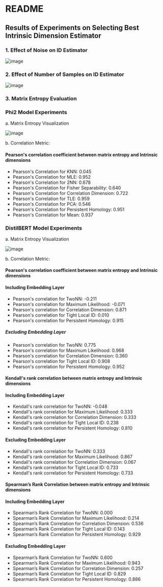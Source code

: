# README

## Results of Experiments on Selecting Best Intrinsic Dimension Estimator

### 1. Effect of Noise on ID Estimator

![image](https://github.com/abdessalam-eddib/llm_experiments/assets/72447002/8ec54dbb-d968-4afc-93ec-b796afee7d7c)

### 2. Effect of Number of Samples on ID Estimator

![image](https://github.com/abdessalam-eddib/llm_experiments/assets/72447002/b4ff1655-6d0e-4dd9-99b2-aa9d78826792)

### 3. Matrix Entropy Evaluation
### Phi2 Model Experiments

a. Matrix Entropy Visualization

![image](https://github.com/abdessalam-eddib/llm_experiments/assets/72447002/25ba1020-29b6-4e74-a87c-d38cf6413a8f)

b. Correlation Metric: 
#### Pearson's correlation coefficient between matrix entropy and Intrinsic dimensions 
- Pearson's Correlation for KNN: 0.045
- Pearson's Correlation for MLE: 0.952
- Pearson's Correlation for 2NN: 0.678
- Pearson's Correlation for Fisher Separability: 0.640
- Pearson's Correlation for Correlation Dimension: 0.722
- Pearson's Correlation for TLE: 0.959
- Pearson's Correlation for PCA: 0.546
- Pearson's Correlation for Persistent Homology: 0.951
- Pearson's Correlation for Mean: 0.937

### DistilBERT Model Experiments

a. Matrix Entropy Visualization

![image](https://github.com/abdessalam-eddib/llm_experiments/assets/72447002/83b232cf-1e5d-47ca-8033-daeb026baed5)


b. Correlation Metric:
#### Pearson's correlation coefficient between matrix entropy and Intrinsic dimensions
#### Including Embedding Layer
  - Pearson's correlation for TwoNN: -0.211
  - Pearson's correlation for Maximum Likelihood: -0.071
  - Pearson's correlation for Correlation Dimension: 0.871
  - Pearson's correlation for Tight Local ID: 0.010
  - Pearson's correlation for Persistent Homology: 0.915
 ##### Excluding Embedding Layer
  - Pearson's correlation for TwoNN: 0.775
  - Pearson's correlation for Maximum Likelihood: 0.968
  - Pearson's correlation for Correlation Dimension: 0.360
  - Pearson's correlation for Tight Local ID: 0.908
  - Pearson's correlation for Persistent Homology: 0.952
  
#### Kendall's rank correlation between matrix entropy and Intrinsic dimensions
#### Including Embedding Layer
- Kendall's rank correlation for TwoNN: -0.048
- Kendall's rank correlation for Maximum Likelihood: 0.333
- Kendall's rank correlation for Correlation Dimension: 0.333
- Kendall's rank correlation for Tight Local ID: 0.238
- Kendall's rank correlation for Persistent Homology: 0.810
#### Excluding Embedding Layer
- Kendall's rank correlation for TwoNN: 0.333
- Kendall's rank correlation for Maximum Likelihood: 0.867
- Kendall's rank correlation for Correlation Dimension: 0.067
- Kendall's rank correlation for Tight Local ID: 0.733
- Kendall's rank correlation for Persistent Homology: 0.733

#### Spearman’s Rank Correlation between matrix entropy and Intrinsic dimensions
#### Including Embedding Layer
- Spearman’s Rank Correlation for TwoNN: 0.000
- Spearman’s Rank Correlation for Maximum Likelihood: 0.214
- Spearman’s Rank Correlation for Correlation Dimension: 0.536
- Spearman’s Rank Correlation for Tight Local ID: 0.143
- Spearman’s Rank Correlation for Persistent Homology: 0.929
#### Excluding Embedding Layer
- Spearman’s Rank Correlation for TwoNN: 0.600
- Spearman’s Rank Correlation for Maximum Likelihood: 0.943
- Spearman’s Rank Correlation for Correlation Dimension: 0.257
- Spearman’s Rank Correlation for Tight Local ID: 0.829
- Spearman’s Rank Correlation for Persistent Homology: 0.886
